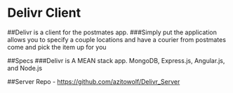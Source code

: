 # Delivr Client

##Delivr is a client for the postmates app.
###Simply put the application allows you to specify a couple locations and have a courier from postmates come and pick the item up for you

##Specs
###Delivr is A MEAN stack app. MongoDB, Express.js, Angular.js, and Node.js

##Server Repo - https://github.com/azitowolf/Delivr_Server

